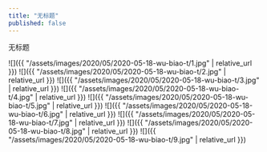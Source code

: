 ```yaml
---
title: "无标题"
published: false
---
```

无标题



![]({{ "/assets/images/2020/05/2020-05-18-wu-biao-t/1.jpg" | relative_url }})
![]({{ "/assets/images/2020/05/2020-05-18-wu-biao-t/2.jpg" | relative_url }})
![]({{ "/assets/images/2020/05/2020-05-18-wu-biao-t/3.jpg" | relative_url }})
![]({{ "/assets/images/2020/05/2020-05-18-wu-biao-t/4.jpg" | relative_url }})
![]({{ "/assets/images/2020/05/2020-05-18-wu-biao-t/5.jpg" | relative_url }})
![]({{ "/assets/images/2020/05/2020-05-18-wu-biao-t/6.jpg" | relative_url }})
![]({{ "/assets/images/2020/05/2020-05-18-wu-biao-t/7.jpg" | relative_url }})
![]({{ "/assets/images/2020/05/2020-05-18-wu-biao-t/8.jpg" | relative_url }})
![]({{ "/assets/images/2020/05/2020-05-18-wu-biao-t/9.jpg" | relative_url }})

